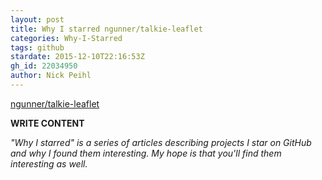 ```yaml
---
layout: post
title: Why I starred ngunner/talkie-leaflet
categories: Why-I-Starred
tags: github
stardate: 2015-12-10T22:16:53Z
gh_id: 22034950
author: Nick Peihl
---
```


[ngunner/talkie-leaflet](https://github.com/ngunner/talkie-leaflet)

**WRITE CONTENT**

*"Why I starred" is a series of articles describing projects I star on GitHub and why I found them interesting. My hope is that you'll find them interesting as well.*

